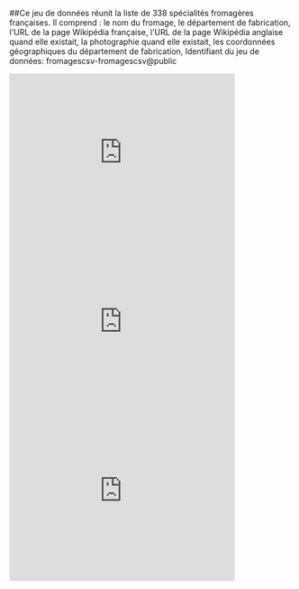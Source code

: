 
##Ce jeu de données réunit la liste de 338 spécialités fromagères françaises. 
Il comprend : le nom du fromage, le département de fabrication, l'URL de la page Wikipédia française, l'URL de la page Wikipédia anglaise quand elle existait, la photographie quand elle existait, les coordonnées géographiques du département de fabrication, Identifiant du jeu de données: fromagescsv-fromagescsv@public
<iframe src="https://data.opendatasoft.com/chart/embed/camembert0/?&static=false&datasetcard=false" width="400" height="300" frameborder="0"></iframe>
<iframe src="https://data.opendatasoft.com/chart/embed/nuage_de_point/?&static=false&datasetcard=false" width="400" height="300" frameborder="0"></iframe>
<iframe src="https://data.opendatasoft.com/chart/embed/radar/?&static=false&datasetcard=false" width="400" height="300" frameborder="0"></iframe>
